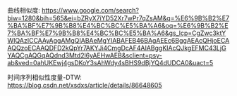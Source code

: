 曲线相似度:
https://www.google.com/search?biw=1280&bih=565&ei=bZRyX7iYD52Xr7wPr7qZsAM&q=%E6%9B%B2%E7%BA%BF%E7%9B%B8%E4%BC%BC%E5%BA%A6&oq=%E6%9B%B2%E7%BA%BF%E7%9B%B8%E4%BC%BC%E5%BA%A6&gs_lcp=CgZwc3ktYWIQAzICCAAyAggAMgQIABAeMgYIABAFEB46BAgAEEc6BggAEAcQHjoECAAQQzoECAAQDFD2kQpYr7AKYJi4CmgDcAF4AIABggKIAcQJkgEFMC43LjGYAQCgAQGqAQdnd3Mtd2l6yAEHwAEB&sclient=psy-ab&ved=0ahUKEwj4gsDKoY3sAhWdy4sBHS9dBjYQ4dUDCA0&uact=5

时间序列相似性度量-DTW:
https://blog.csdn.net/xsdxs/article/details/86648605